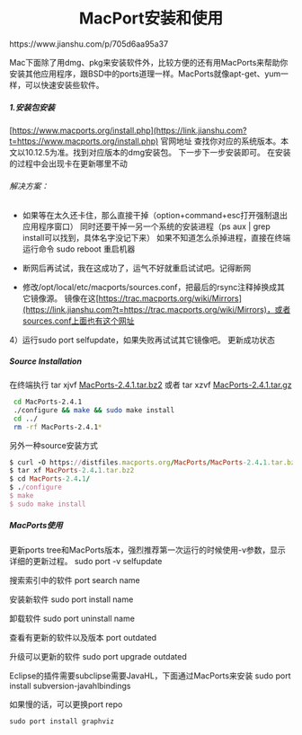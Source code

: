 <h1 align="center">MacPort安装和使用</h1>
https://www.jianshu.com/p/705d6aa95a37



Mac下面除了用dmg、pkg来安装软件外，比较方便的还有用MacPorts来帮助你安装其他应用程序，跟BSD中的ports道理一样。MacPorts就像apt-get、yum一样，可以快速安装些软件。

##### 1.安装包安装

[https://www.macports.org/install.php](https://link.jianshu.com?t=https://www.macports.org/install.php) 官网地址
 查找你对应的系统版本。本文以10.12.5为准。找到对应版本的dmg安装包。
 下一步下一步安装即可。
 在安装的过程中会出现卡在更新哪里不动





###### 解决方案：

- 如果等在太久还卡住，那么直接干掉（option+command+esc打开强制退出应用程序窗口）
   同时还要干掉一另一个系统的安装进程（ps aux | grep install可以找到，具体名字没记下来）
   如果不知道怎么杀掉进程，直接在终端运行命令 sudo reboot 重启机器

- 断网后再试试，我在这成功了，运气不好就重启试试吧。记得断网

- 修改/opt/local/etc/macports/sources.conf，把最后的rsync注释掉换成其它镜像源。
   镜像在这[https://trac.macports.org/wiki/Mirrors](https://link.jianshu.com?t=https://trac.macports.org/wiki/Mirrors)，或者sources.conf上面也有这个网址

  

  

4）运行sudo port selfupdate，如果失败再试试其它镜像吧。
 更新成功状态





##### Source Installation

在终端执行
 tar xjvf [MacPorts-2.4.1.tar.bz2](https://link.jianshu.com?t=https://github.com/macports/macports-base/releases/download/v2.4.1/MacPorts-2.4.1.tar.bz2)
 或者
 tar xzvf [MacPorts-2.4.1.tar.gz](https://link.jianshu.com?t=https://github.com/macports/macports-base/releases/download/v2.4.1/MacPorts-2.4.1.tar.gz)



```bash
 cd MacPorts-2.4.1
 ./configure && make && sudo make install
 cd ../
 rm -rf MacPorts-2.4.1*
```

另外一种source安装方式



```ruby
$ curl -O https://distfiles.macports.org/MacPorts/MacPorts-2.4.1.tar.bz2
$ tar xf MacPorts-2.4.1.tar.bz2
$ cd MacPorts-2.4.1/
$ ./configure
$ make
$ sudo make install
```

##### MacPorts使用

更新ports tree和MacPorts版本，强烈推荐第一次运行的时候使用-v参数，显示详细的更新过程。
 sudo port -v selfupdate

搜索索引中的软件
 port search name

安装新软件
 sudo port install name

卸载软件
 sudo port uninstall name

查看有更新的软件以及版本
 port outdated

升级可以更新的软件
 sudo port upgrade outdated

Eclipse的插件需要subclipse需要JavaHL，下面通过MacPorts来安装
 sudo port install subversion-javahlbindings



如果慢的话，可以更换port repo







```shell
sudo port install graphviz
```

